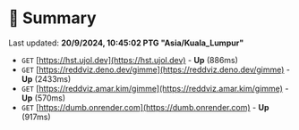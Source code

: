 # 📖 Summary
Last updated: **20/9/2024, 10:45:02 PTG "Asia/Kuala_Lumpur"**

- `GET` [https://hst.ujol.dev](https://hst.ujol.dev) - **Up** (886ms)
- `GET` [https://reddviz.deno.dev/gimme](https://reddviz.deno.dev/gimme) - **Up** (2433ms)
- `GET` [https://reddviz.amar.kim/gimme](https://reddviz.amar.kim/gimme) - **Up** (570ms)
- `GET` [https://dumb.onrender.com](https://dumb.onrender.com) - **Up** (917ms)
